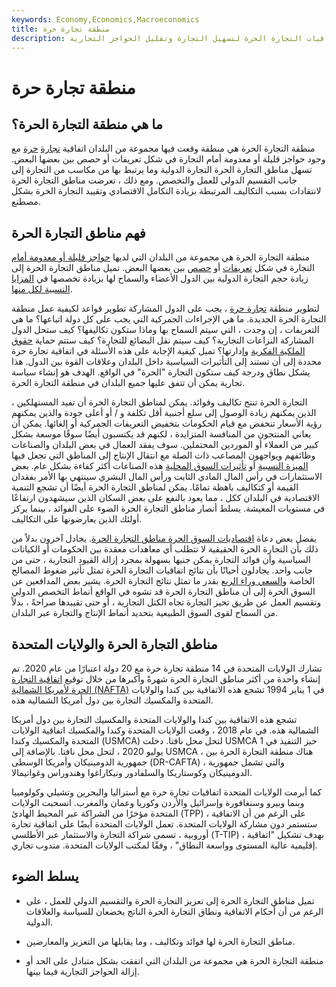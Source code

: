 ```yaml
---
keywords: Economy,Economics,Macroeconomics
title: منطقة تجارة حرة
description: مناطق التجارة الحرة هي مجموعات من البلدان التي توقع اتفاقيات التجارة الحرة لتسهيل التجارة وتقليل الحواجز التجارية.
---
```


# منطقة تجارة حرة
## ما هي منطقة التجارة الحرة؟

منطقة التجارة الحرة هي منطقة وقعت فيها مجموعة من البلدان اتفاقية [تجارة](/free-trade) [حرة](/free-trade) مع وجود حواجز قليلة أو معدومة أمام التجارة في شكل تعريفات أو حصص بين بعضها البعض. تسهل مناطق التجارة الحرة التجارة الدولية وما يرتبط بها من مكاسب من التجارة إلى جانب التقسيم الدولي للعمل والتخصص. ومع ذلك ، تعرضت مناطق التجارة الحرة لانتقادات بسبب التكاليف المرتبطة بزيادة التكامل الاقتصادي وتقييد التجارة الحرة بشكل مصطنع.

## فهم مناطق التجارة الحرة

منطقة التجارة الحرة هي مجموعة من البلدان التي لديها [حواجز قليلة أو معدومة أمام](/price-controls) التجارة في شكل [تعريفات](/tariff) أو [حصص](/quota) بين بعضها البعض. تميل مناطق التجارة الحرة إلى زيادة حجم التجارة الدولية بين الدول الأعضاء والسماح لها بزيادة تخصصها في [المزايا النسبية لكل منها](/comparativeadvantage).

لتطوير منطقة [تجارة حرة](/free-trade) ، يجب على الدول المشاركة تطوير قواعد لكيفية عمل منطقة التجارة الحرة الجديدة. ما هي الإجراءات الجمركية التي يجب على كل دولة اتباعها؟ ما هي التعريفات ، إن وجدت ، التي سيتم السماح بها وماذا ستكون تكاليفها؟ كيف ستحل الدول المشاركة النزاعات التجارية؟ كيف سيتم نقل البضائع للتجارة؟ كيف ستتم حماية [حقوق الملكية الفكرية](/property_rights) وإدارتها؟ تميل كيفية الإجابة على هذه الأسئلة في اتفاقية تجارة حرة محددة إلى أن تستند إلى التأثيرات السياسية داخل البلدان وعلاقات القوة بين الدول. هذا يشكل نطاق ودرجة كيف ستكون التجارة "الحرة" في الواقع. الهدف هو إنشاء سياسة تجارية يمكن أن تتفق عليها جميع البلدان في منطقة التجارة الحرة.

التجارة الحرة تنتج تكاليف وفوائد. يمكن لمناطق التجارة الحرة أن تفيد المستهلكين ، الذين يمكنهم زيادة الوصول إلى سلع أجنبية أقل تكلفة و / أو أعلى جودة والذين يمكنهم رؤية الأسعار تنخفض مع قيام الحكومات بتخفيض التعريفات الجمركية أو إلغائها. يمكن أن يعاني المنتجون من المنافسة المتزايدة ، لكنهم قد يكتسبون أيضًا سوقًا موسعة بشكل كبير من العملاء أو الموردين المحتملين. سوف يفقد العمال في بعض البلدان والصناعات وظائفهم ويواجهون المصاعب ذات الصلة مع انتقال الإنتاج إلى المناطق التي تجعل فيها [الميزة النسبية](/comparativeadvantage) أو [تأثيرات السوق المحلية](/home-market-effect) هذه الصناعات أكثر كفاءة بشكل عام. بعض الاستثمارات في رأس المال المادي الثابت ورأس المال البشري سينتهي بها الأمر بفقدان القيمة أو كتكاليف باهظة تمامًا. يمكن لمناطق التجارة الحرة أيضًا أن تشجع التنمية الاقتصادية في البلدان ككل ، مما يعود بالنفع على بعض السكان الذين سيشهدون ارتفاعًا في مستويات المعيشة. يسلط أنصار مناطق التجارة الحرة الضوء على الفوائد ، بينما يركز أولئك الذين يعارضونها على التكاليف.

يفضل بعض دعاة [اقتصاديات السوق الحرة مناطق التجارة الحرة](/freemarket). يجادل آخرون بدلاً من ذلك بأن التجارة الحرة الحقيقية لا تتطلب أي معاهدات معقدة بين الحكومات أو الكيانات السياسية وأن فوائد التجارة يمكن جنيها بسهولة بمجرد إزالة القيود التجارية ، حتى من جانب واحد. يجادلون أحيانًا بأن نتائج اتفاقيات التجارة الحرة تمثل تأثير ضغوط المصالح الخاصة [والسعي وراء الريع](/rentseeking) بقدر ما تمثل نتائج التجارة الحرة. يشير بعض المدافعين عن السوق الحرة إلى أن مناطق التجارة الحرة قد تشوه في الواقع أنماط التخصص الدولي وتقسيم العمل عن طريق تحيز التجارة تجاه الكتل التجارية ، أو حتى تقييدها صراحةً ، بدلاً من السماح لقوى السوق الطبيعية بتحديد أنماط الإنتاج والتجارة عبر البلدان.

## مناطق التجارة الحرة والولايات المتحدة

تشارك الولايات المتحدة في 14 منطقة تجارة حرة مع 20 دولة اعتبارًا من عام 2020. تم إنشاء واحدة من أكثر مناطق التجارة الحرة شهرةً وأكبرها من خلال توقيع [اتفاقية التجارة الحرة لأمريكا الشمالية (NAFTA)](/nafta) في 1 يناير 1994 تشجع هذه الاتفاقية بين كندا والولايات المتحدة والمكسيك التجارة بين دول أمريكا الشمالية هذه.

تشجع هذه الاتفاقية بين كندا والولايات المتحدة والمكسيك التجارة بين دول أمريكا الشمالية هذه. في عام 2018 ، وقعت الولايات المتحدة وكندا والمكسيك اتفاقية الولايات المتحدة والمكسيك وكندا (USMCA) لتحل محل نافتا. دخلت USMCA حيز التنفيذ في 1 يوليو 2020 ، لتحل محل نافتا. بالإضافة إلى USMCA ، هناك منطقة التجارة الحرة بين جمهورية الدومينيكان وأمريكا الوسطى (DR-CAFTA) ، والتي تشمل جمهورية الدومينيكان وكوستاريكا والسلفادور ونيكاراغوا وهندوراس وغواتيمالا.

كما أبرمت الولايات المتحدة اتفاقيات تجارة حرة مع أستراليا والبحرين وتشيلي وكولومبيا وبنما وبيرو وسنغافورة وإسرائيل والأردن وكوريا وعمان والمغرب. انسحبت الولايات المتحدة مؤخرًا من الشراكة عبر المحيط الهادئ (TPP) ، على الرغم من أن الاتفاقية ستستمر دون مشاركة الولايات المتحدة. تعمل الولايات المتحدة أيضًا على اتفاقية تجارة أوروبية ، تسمى شراكة التجارة والاستثمار عبر الأطلسي (T-TIP) ، بهدف تشكيل "اتفاقية إقليمية عالية المستوى وواسعة النطاق" ، وفقًا لمكتب الولايات المتحدة. مندوب تجاري.

## يسلط الضوء

- تميل مناطق التجارة الحرة إلى تعزيز التجارة الحرة والتقسيم الدولي للعمل ، على الرغم من أن أحكام الاتفاقية ونطاق التجارة الحرة الناتج يخضعان للسياسة والعلاقات الدولية.

- مناطق التجارة الحرة لها فوائد وتكاليف ، وما يقابلها من التعزيز والمعارضين.

- منطقة التجارة الحرة هي مجموعة من البلدان التي اتفقت بشكل متبادل على الحد أو إزالة الحواجز التجارية فيما بينها.

